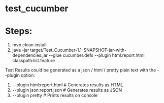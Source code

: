 # test_cucumber

# Steps:

1. mvn clean install
2. java -jar target/Test_Cucumber-1.1-SNAPSHOT-jar-with-dependencies.jar --glue cucumber.defs --plugin html:report.html classpath:list.feature 

Test Results could be generated as a json / html / pretty plain text with the --plugin option:

1. --plugin html:report.html # Generates results as HTML  
2. --plugin json:report.json # Generates results as JSON  
3. --plugin pretty # Prints results on console
